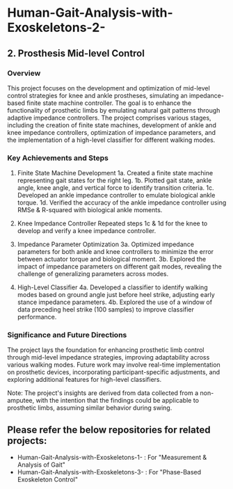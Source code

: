 # Human-Gait-Analysis-with-Exoskeletons-2-

## 2. Prosthesis Mid-level Control

### Overview
This project focuses on the development and optimization of mid-level control strategies for knee and ankle prostheses, simulating an impedance-based finite state machine controller. The goal is to enhance the functionality of prosthetic limbs by emulating natural gait patterns through adaptive impedance controllers. The project comprises various stages, including the creation of finite state machines, development of ankle and knee impedance controllers, optimization of impedance parameters, and the implementation of a high-level classifier for different walking modes.

### Key Achievements and Steps
1. Finite State Machine Development
1a. Created a finite state machine representing gait states for the right leg.
1b. Plotted gait state, ankle angle, knee angle, and vertical force to identify transition criteria.
1c. Developed an ankle impedance controller to emulate biological ankle torque.
1d. Verified the accuracy of the ankle impedance controller using RMSe & R-squared with biological ankle moments.

2. Knee Impedance Controller
Repeated steps 1c & 1d for the knee to develop and verify a knee impedance controller.

3. Impedance Parameter Optimization
3a. Optimized impedance parameters for both ankle and knee controllers to minimize the error between actuator torque and biological moment.
3b. Explored the impact of impedance parameters on different gait modes, revealing the challenge of generalizing parameters across modes.

4. High-Level Classifier
4a. Developed a classifier to identify walking modes based on ground angle just before heel strike, adjusting early stance impedance parameters.
4b. Explored the use of a window of data preceding heel strike (100 samples) to improve classifier performance.

### Significance and Future Directions
The project lays the foundation for enhancing prosthetic limb control through mid-level impedance strategies, improving adaptability across various walking modes. Future work may involve real-time implementation on prosthetic devices, incorporating participant-specific adjustments, and exploring additional features for high-level classifiers.

Note: The project's insights are derived from data collected from a non-amputee, with the intention that the findings could be applicable to prosthetic limbs, assuming similar behavior during swing.

## Please refer the below repositories for related projects:
* Human-Gait-Analysis-with-Exoskeletons-1- : For "Measurement & Analysis of Gait"
* Human-Gait-Analysis-with-Exoskeletons-3- : For "Phase-Based Exoskeleton Control"
